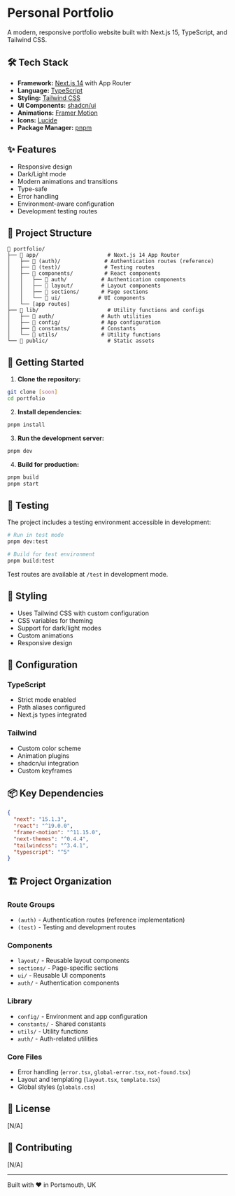 # Personal Portfolio

A modern, responsive portfolio website built with Next.js 15, TypeScript, and Tailwind CSS.

## 🛠️ Tech Stack

- **Framework:** [Next.js 14](https://nextjs.org/) with App Router
- **Language:** [TypeScript](https://www.typescriptlang.org/)
- **Styling:** [Tailwind CSS](https://tailwindcss.com/)
- **UI Components:** [shadcn/ui](https://ui.shadcn.com/)
- **Animations:** [Framer Motion](https://www.framer.com/motion/)
- **Icons:** [Lucide](https://lucide.dev/)
- **Package Manager:** [pnpm](https://pnpm.io/)

## ✨ Features

- Responsive design
- Dark/Light mode
- Modern animations and transitions
- Type-safe
- Error handling
- Environment-aware configuration
- Development testing routes

## 📁 Project Structure

```
📁 portfolio/
├── 📁 app/                      # Next.js 14 App Router
│   ├── 📁 (auth)/              # Authentication routes (reference)
│   ├── 📁 (test)/              # Testing routes
│   ├── 📁 components/          # React components
│   │   ├── 📁 auth/           # Authentication components
│   │   ├── 📁 layout/         # Layout components
│   │   ├── 📁 sections/       # Page sections
│   │   └── 📁 ui/            # UI components
│   └── [app routes]
├── 📁 lib/                      # Utility functions and configs
│   ├── 📁 auth/               # Auth utilities
│   ├── 📁 config/             # App configuration
│   ├── 📁 constants/          # Constants
│   └── 📁 utils/              # Utility functions
└── 📁 public/                   # Static assets
```

## 🚀 Getting Started

1. **Clone the repository:**

```bash
git clone [soon]
cd portfolio
```

2. **Install dependencies:**

```bash
pnpm install
```

3. **Run the development server:**

```bash
pnpm dev
```

4. **Build for production:**

```bash
pnpm build
pnpm start
```

## 🧪 Testing

The project includes a testing environment accessible in development:

```bash
# Run in test mode
pnpm dev:test

# Build for test environment
pnpm build:test
```

Test routes are available at `/test` in development mode.

## 🎨 Styling

- Uses Tailwind CSS with custom configuration
- CSS variables for theming
- Support for dark/light modes
- Custom animations
- Responsive design

## 🔧 Configuration

### TypeScript

- Strict mode enabled
- Path aliases configured
- Next.js types integrated

### Tailwind

- Custom color scheme
- Animation plugins
- shadcn/ui integration
- Custom keyframes

## 📦 Key Dependencies

```json
{
  "next": "15.1.3",
  "react": "^19.0.0",
  "framer-motion": "^11.15.0",
  "next-themes": "^0.4.4",
  "tailwindcss": "^3.4.1",
  "typescript": "^5"
}
```

## 🏗️ Project Organization

### Route Groups

- `(auth)` - Authentication routes (reference implementation)
- `(test)` - Testing and development routes

### Components

- `layout/` - Reusable layout components
- `sections/` - Page-specific sections
- `ui/` - Reusable UI components
- `auth/` - Authentication components

### Library

- `config/` - Environment and app configuration
- `constants/` - Shared constants
- `utils/` - Utility functions
- `auth/` - Auth-related utilities

### Core Files

- Error handling (`error.tsx`, `global-error.tsx`, `not-found.tsx`)
- Layout and templating (`layout.tsx`, `template.tsx`)
- Global styles (`globals.css`)

## 📝 License

[N/A]

## 🤝 Contributing

[N/A]

---
Built with ❤️ in Portsmouth, UK
